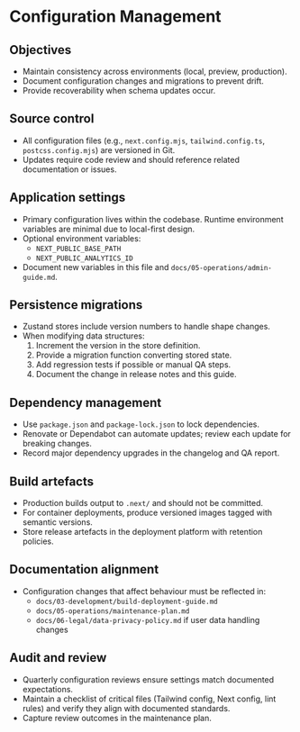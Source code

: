 # Configuration Management

## Objectives
- Maintain consistency across environments (local, preview, production).
- Document configuration changes and migrations to prevent drift.
- Provide recoverability when schema updates occur.

## Source control
- All configuration files (e.g., `next.config.mjs`, `tailwind.config.ts`, `postcss.config.mjs`) are versioned in Git.
- Updates require code review and should reference related documentation or issues.

## Application settings
- Primary configuration lives within the codebase. Runtime environment variables are minimal due to local-first design.
- Optional environment variables:
  - `NEXT_PUBLIC_BASE_PATH`
  - `NEXT_PUBLIC_ANALYTICS_ID`
- Document new variables in this file and `docs/05-operations/admin-guide.md`.

## Persistence migrations
- Zustand stores include version numbers to handle shape changes.
- When modifying data structures:
  1. Increment the version in the store definition.
  2. Provide a migration function converting stored state.
  3. Add regression tests if possible or manual QA steps.
  4. Document the change in release notes and this guide.

## Dependency management
- Use `package.json` and `package-lock.json` to lock dependencies.
- Renovate or Dependabot can automate updates; review each update for breaking changes.
- Record major dependency upgrades in the changelog and QA report.

## Build artefacts
- Production builds output to `.next/` and should not be committed.
- For container deployments, produce versioned images tagged with semantic versions.
- Store release artefacts in the deployment platform with retention policies.

## Documentation alignment
- Configuration changes that affect behaviour must be reflected in:
  - `docs/03-development/build-deployment-guide.md`
  - `docs/05-operations/maintenance-plan.md`
  - `docs/06-legal/data-privacy-policy.md` if user data handling changes

## Audit and review
- Quarterly configuration reviews ensure settings match documented expectations.
- Maintain a checklist of critical files (Tailwind config, Next config, lint rules) and verify they align with documented standards.
- Capture review outcomes in the maintenance plan.
